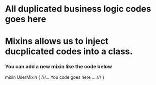 #  All duplicated business logic codes goes here

# Mixins allows us to inject ducplicated codes into a class.

### You can add a new mixin like the code below 

mixin UserMixin {
  ///... You code goes here 
   ....///
  }


